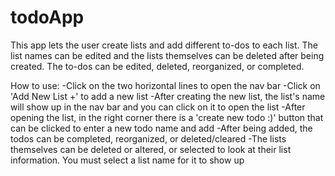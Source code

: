 # todoApp

This app lets the user create lists and add different to-dos to each list. The list names can be edited and the lists themselves can be deleted after being created. The to-dos can be edited, deleted, reorganized, or completed.


How to use:
-Click on the two horizontal lines to open the nav bar
-Click on 'Add New List +' to add a new list
-After creating the new list, the list's name will show up in the nav bar and you can click on it to open the list
-After opening the list, in the right corner there is a 'create new todo :)' button that can be clicked to enter a new todo name and add
-After being added, the todos can be completed, reorganized, or deleted/cleared
-The lists themselves can be deleted or altered, or selected to look at their list information. You must select a list name for it to show up